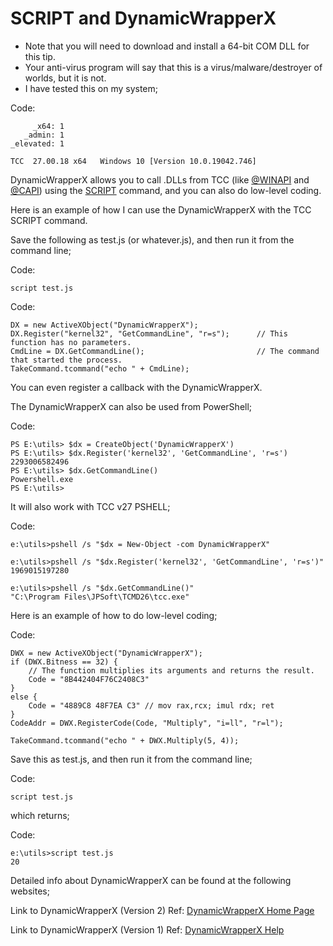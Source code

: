 # SCRIPT and DynamicWrapperX
* Note that you will need to download and install a 64-bit COM DLL for this tip.
* Your anti-virus program will say that this is a virus/malware/destroyer of worlds, but it is not.
* I have tested this on my system;


Code:
```dos
     _x64: 1
   _admin: 1
_elevated: 1

TCC  27.00.18 x64   Windows 10 [Version 10.0.19042.746]
```
DynamicWrapperX allows you to call .DLLs from TCC (like [@WINAPI](https://jpsoft.com/help/f_winapi.htm) and [@CAPI](https://jpsoft.com/help/f_capi.htm)) using the [SCRIPT](https://jpsoft.com/help/script.htm) command, and you can also do low-level coding.

Here is an example of how I can use the DynamicWrapperX with the TCC SCRIPT command.

Save the following as test.js (or whatever.js), and then run it from the command line;

Code:
```dos
script test.js
```
Code:
```dos
DX = new ActiveXObject("DynamicWrapperX");
DX.Register("kernel32", "GetCommandLine", "r=s");      // This function has no parameters.
CmdLine = DX.GetCommandLine();                         // The command that started the process.
TakeCommand.tcommand("echo " + CmdLine);
```
You can even register a callback with the DynamicWrapperX.

The DynamicWrapperX can also be used from PowerShell;

Code:
```dos
PS E:\utils> $dx = CreateObject('DynamicWrapperX')
PS E:\utils> $dx.Register('kernel32', 'GetCommandLine', 'r=s')
2293006582496
PS E:\utils> $dx.GetCommandLine()
Powershell.exe
PS E:\utils>
```
It will also work with TCC v27 PSHELL;

Code:
```dos
e:\utils>pshell /s "$dx = New-Object -com DynamicWrapperX"

e:\utils>pshell /s "$dx.Register('kernel32', 'GetCommandLine', 'r=s')"
1969015197280

e:\utils>pshell /s "$dx.GetCommandLine()"
"C:\Program Files\JPSoft\TCMD26\tcc.exe"
```
Here is an example of how to do low-level coding;

Code:
```dos
DWX = new ActiveXObject("DynamicWrapperX");
if (DWX.Bitness == 32) {
    // The function multiplies its arguments and returns the result.
    Code = "8B442404F76C2408C3"
}
else {
    Code = "4889C8 48F7EA C3" // mov rax,rcx; imul rdx; ret
}
CodeAddr = DWX.RegisterCode(Code, "Multiply", "i=ll", "r=l");

TakeCommand.tcommand("echo " + DWX.Multiply(5, 4));
```
Save this as test.js, and then run it from the command line;

Code:
```dos
script test.js
```
which returns;

Code:
```dos
e:\utils>script test.js
20
```
Detailed info about DynamicWrapperX can be found at the following websites;

Link to DynamicWrapperX (Version 2)
Ref: [DynamicWrapperX Home Page](https://dynwrapx.script-coding.com/dwx/pages/dynwrapx.php?lang=en)

Link to DynamicWrapperX (Version 1)
Ref: [DynamicWrapperX Help](https://www.script-coding.com/dynwrapx_eng.html)
